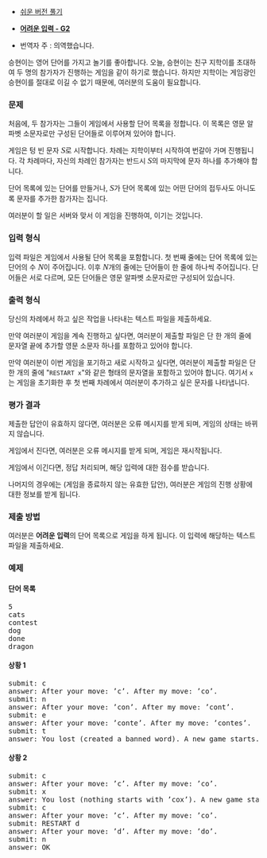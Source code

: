 * [쉬운 버전 풀기](/problems/view/IPSC08_G1)
* [**어려운 입력 - G2**](http://ipsc.ksp.sk/2008/real/problems/g2.in)

* 번역자 주 : 의역했습니다.

<style type="text/css">
.tex-span {
    font-size: 125%;
    font-family: times new roman;
}
.tex-formula {
    vertical-align: middle;
    margin: 0;
    border:medium none;
    position: relative;
    bottom: 2px;
}
</style>

승현이는 영어 단어를 가지고 놀기를 좋아합니다. 오늘, 승현이는 친구 지학이를 초대하여 두 명의 참가자가 진행하는 게임을 같이 하기로 했습니다. 하지만 지학이는 게임광인 승현이를 절대로 이길 수 없기 때문에, 여러분의 도움이 필요합니다.

### 문제

처음에, 두 참가자는 그들이 게임에서 사용할 단어 목록을 정합니다. 이 목록은 영문 알파벳 소문자로만 구성된 단어들로 이루어져 있어야 합니다.

게임은 텅 빈 문자 <span class="tex-span"><i>S</i></span>로 시작합니다. 차례는 지학이부터 시작하여 번갈아 가며 진행됩니다. 각 차례마다, 자신의 차례인 참가자는 반드시 <span class="tex-span"><i>S</i></span>의 마지막에 문자 하나를 추가해야 합니다.

단어 목록에 있는 단어를 만들거나, <span class="tex-span"><i>S</i></span>가 단어 목록에 있는 어떤 단어의 접두사도 아니도록 문자를 추가한 참가자는 집니다.

여러분이 할 일은 서버와 맞서 이 게임을 진행하여, 이기는 것입니다.

### 입력 형식

입력 파일은 게임에서 사용될 단어 목록을 포함합니다. 첫 번째 줄에는 단어 목록에 있는 단어의 수 <span class="tex-span"><i>N</i></span>이 주어집니다. 이후 <span class="tex-span"><i>N</i></span>개의 줄에는 단어들이 한 줄에 하나씩 주어집니다. 단어들은 서로 다르며, 모든 단어들은 영문 알파벳 소문자로만 구성되어 있습니다.

### 출력 형식

당신의 차례에서 하고 싶은 작업을 나타내는 텍스트 파일을 제출하세요.

만약 여러분이 게임을 계속 진행하고 싶다면, 여러분이 제출할 파일은 단 한 개의 줄에 문자열 끝에 추가할 영문 소문자 하나를 포함하고 있어야 합니다.

만약 여러분이 이번 게임을 포기하고 새로 시작하고 싶다면, 여러분이 제출할 파일은 단 한 개의 줄에 "`RESTART x`"와 같은 형태의 문자열을 포함하고 있어야 합니다. 여기서 `x`는 게임을 초기화한 후 첫 번째 차례에서 여러분이 추가하고 싶은 문자를 나타냅니다.

### 평가 결과

제출한 답안이 유효하지 않다면, 여러분은 오류 메시지를 받게 되며, 게임의 상태는 바뀌지 않습니다.

게임에서 진다면, 여러분은 오류 메시지를 받게 되며, 게임은 재시작됩니다.

게임에서 이긴다면, 정답 처리되며, 해당 입력에 대한 점수를 받습니다.

나머지의 경우에는 (게임을 종료하지 않는 유효한 답안), 여러분은 게임의 진행 상황에 대한 정보를 받게 됩니다.

### 제출 방법

여러분은 **어려운 입력**의 단어 목록으로 게임을 하게 됩니다. 이 입력에 해당하는 텍스트 파일을 제출하세요.

### 예제

#### 단어 목록

<pre>
5
cats
contest
dog
done
dragon
</pre>

#### 상황 1

<pre>
submit: c 
answer: After your move: ’c’. After my move: ’co’. 
submit: n 
answer: After your move: ’con’. After my move: ’cont’. 
submit: e 
answer: After your move: ’conte’. After my move: ’contes’. 
submit: t 
answer: You lost (created a banned word). A new game starts.
</pre>

#### 상황 2

<pre>
submit: c 
answer: After your move: ’c’. After my move: ’co’. 
submit: x 
answer: You lost (nothing starts with ’cox’). A new game starts. 
submit: c 
answer: After your move: ’c’. After my move: ’co’. 
submit: RESTART d 
answer: After your move: ’d’. After my move: ’do’. 
submit: n 
answer: OK
</pre>